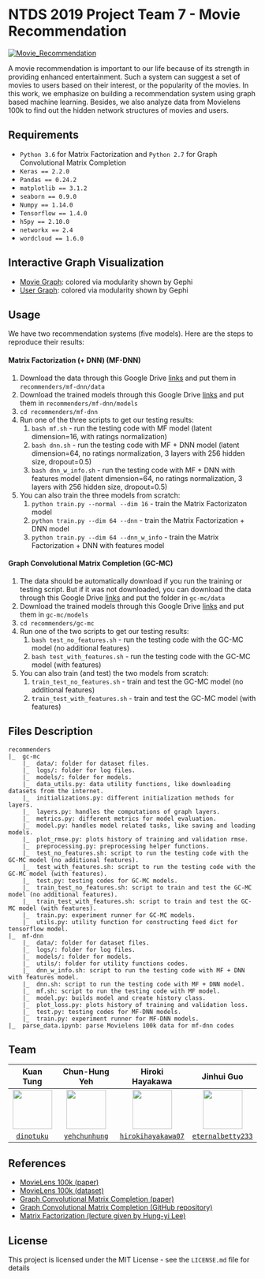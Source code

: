 NTDS 2019 Project Team 7 - Movie Recommendation
===
[![Movie_Recommendation](https://img.shields.io/badge/Presentation-Slides-orange?labelColor=0f4c81&color=8d0045)](https://large-type.com/#UNDER%20CONSTRUCTION%20%3A\))

A movie recommendation is important to our life because of its strength in providing enhanced entertainment. Such a system can suggest a set of movies to users based on their interest, or the popularity of the movies. In this work, we emphasize on building a recommendation system using graph based machine learning. Besides, we also analyze data from Movielens 100k to find out the hidden network structures of movies and users.

## Requirements
* `Python 3.6` for Matrix Factorization and `Python 2.7` for Graph Convolutional Matrix Completion
* `Keras == 2.2.0`
* `Pandas == 0.24.2`
* `matplotlib == 3.1.2`
* `seaborn == 0.9.0`
* `Numpy == 1.14.0`
* `Tensorflow == 1.4.0`
* `h5py == 2.10.0`
* `networkx == 2.4`
* `wordcloud == 1.6.0`

## Interactive Graph Visualization
* [Movie Graph](https://dinotuku.com/ntds-2019-project-team-7/exploration/figure/genres-graph/): colored via modularity shown by Gephi
* [User Graph](https://dinotuku.com/ntds-2019-project-team-7/exploration/figure/job-graph/): colored via modularity shown by Gephi

## Usage
We have two recommendation systems (five models). Here are the steps to reproduce their results:

#### Matrix Factorization (+ DNN) (MF-DNN)

1. Download the data through this Google Drive [links](https://drive.google.com/open?id=1Ppm-Z4BkKFNamBjZnH3K7cvK7tpBsL1s) and put them in `recommenders/mf-dnn/data` 
2. Download the trained models through this Google Drive [links](https://drive.google.com/open?id=1cxkr2ni2F-It0mRf5Bc9vkfptLKfc5bE) and put them in `recommenders/mf-dnn/models`
3. `cd recommenders/mf-dnn`
4. Run one of the three scripts to get our testing results: 
   1. `bash mf.sh` - run the testing code with MF model (latent dimension=16, with ratings normalization)
   2. `bash dnn.sh` - run the testing code with MF + DNN model (latent dimension=64, no ratings normalization, 3 layers with 256 hidden size, dropout=0.5)
   3. `bash dnn_w_info.sh` - run the testing code with MF + DNN with features model (latent dimension=64, no ratings normalization, 3 layers with 256 hidden size, dropout=0.5)
5. You can also train the three models from scratch: 
   1. `python train.py --normal --dim 16` - train the Matrix Factorizaton model
   2. `python train.py --dim 64 --dnn` - train the Matrix Factorization + DNN model
   3. `python train.py --dim 64 --dnn_w_info` - train the Matrix Factorization + DNN with features model

#### Graph Convolutional Matrix Completion (GC-MC)

1. The data should be automatically download if you run the training or testing script. But if it was not downloaded, you can download the data through this Google Drive [links](https://drive.google.com/open?id=1zhxvGefe-fEQS8rDyN6LHqS6cRcaJMrp) and put the folder in `gc-mc/data`
2. Download the trained models through this Google Drive [links](https://drive.google.com/open?id=129mWle-cRLuEVeXFwGKqHGsVTzrdkUiH) and put them in `gc-mc/models`
3. `cd recommenders/gc-mc`
4. Run one of the two scripts to get our testing results:
   1. `bash test_no_features.sh` - run the testing code with the GC-MC model (no additional features)
   2. `bash test_with_features.sh` - run the testing code with the GC-MC model (with features)
5. You can also train (and test) the two models from scratch:
   1. `train_test_no_features.sh` - train and test the GC-MC model (no additional features)
   2. `train_test_with_features.sh` - train and test the GC-MC model (with features)


## Files Description
```
recommenders
|_  gc-mc
    |_  data/: folder for dataset files.
    |_  logs/: folder for log files.
    |_  models/: folder for models.
    |_  data_utils.py: data utility functions, like downloading datasets from the internet.
    |_  initializations.py: different initialization methods for layers.
    |_  layers.py: handles the computations of graph layers.
    |_  metrics.py: different metrics for model evaluation.
    |_  model.py: handles model related tasks, like saving and loading models.
    |_  plot_rmse.py: plots history of training and validation rmse.
    |_  preprocessing.py: preprocessing helper functions.
    |_  test_no_features.sh: script to run the testing code with the GC-MC model (no additional features).
    |_  test_with_features.sh: script to run the testing code with the GC-MC model (with features).
    |_  test.py: testing codes for GC-MC models.
    |_  train_test_no_features.sh: script to train and test the GC-MC model (no additional features).
    |_  train_test_with_features.sh: script to train and test the GC-MC model (with features).
    |_  train.py: experiment runner for GC-MC models.
    |_  utils.py: utility function for constructing feed dict for tensorflow model.
|_  mf-dnn
    |_  data/: folder for dataset files.
    |_  logs/: folder for log files.
    |_  models/: folder for models.
    |_  utils/: folder for utility functions codes.
    |_  dnn_w_info.sh: script to run the testing code with MF + DNN with features model.
    |_  dnn.sh: script to run the testing code with MF + DNN model.
    |_  mf.sh: script to run the testing code with MF model.
    |_  model.py: builds model and create history class.
    |_  plot_loss.py: plots history of training and validation loss.
    |_  test.py: testing codes for MF-DNN models. 
    |_  train.py: experiment runner for MF-DNN models.
|_  parse_data.ipynb: parse Movielens 100k data for mf-dnn codes
```

## Team
| Kuan Tung | Chun-Hung Yeh | Hiroki Hayakawa | Jinhui Guo |
| :---: |:---:| :---:| :---: |
| <img src="https://avatars3.githubusercontent.com/u/23370352?s=460&u=a3cae29e291984fc8a7533252653ea1b4b121f1c&v=4" width=80> | <img src="https://avatars1.githubusercontent.com/u/35490054?s=460&u=440156f4fe99e37657384b2c57dc6c4c52f21ad1&v=4" width=80> | <img src="https://avatars3.githubusercontent.com/u/55525471?s=460&v=4" width=80>  | <img src="https://avatars2.githubusercontent.com/u/53396753?s=460&v=4" width=80> |
| <a href="https://github.com/dinotuku" target="_blank">`dinotuku`</a> | <a href="https://github.com/yehchunhung" target="_blank">`yehchunhung`</a> | <a href="https://github.com/hirokihayakawa07" target="_blank">`hirokihayakawa07`</a> | <a href="https://github.com/eternalbetty233" target="_blank">`eternalbetty233`</a> |

## References
* [MovieLens 100k (paper)](http://files.grouplens.org/papers/harper-tiis2015.pdf)
* [MovieLens 100k (dataset)](https://grouplens.org/datasets/movielens/100k/)
* [Graph Convolutional Matrix Completion (paper)](https://arxiv.org/abs/1706.02263)
* [Graph Convolutional Matrix Completion (GitHub repository)](https://github.com/riannevdberg/gc-mc)
* [Matrix Factorization (lecture given by Hung-yi Lee)](http://speech.ee.ntu.edu.tw/~tlkagk/courses/ML_2017/Lecture/MF.pdf)

## License
This project is licensed under the MIT License - see the `LICENSE.md` file for details
